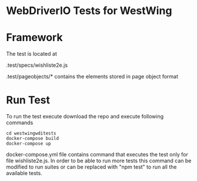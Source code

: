 # WebDriverIO Tests for WestWing

# Framework
The test is located at

.test/specs/wishliste2e.js 

.test/pageobjects/* contains the elements stored in page object format

# Run Test
To run the test execute download the repo and execute following commands


```docker
cd westwingwditests
docker-compose build
docker-compose up
```

docker-compose.yml file contains command that executes the test only for file wishliste2e.js.
In order to be able to run more tests this command can be modified to run suites or can be replaced with "npm test" to run all the available tests.

